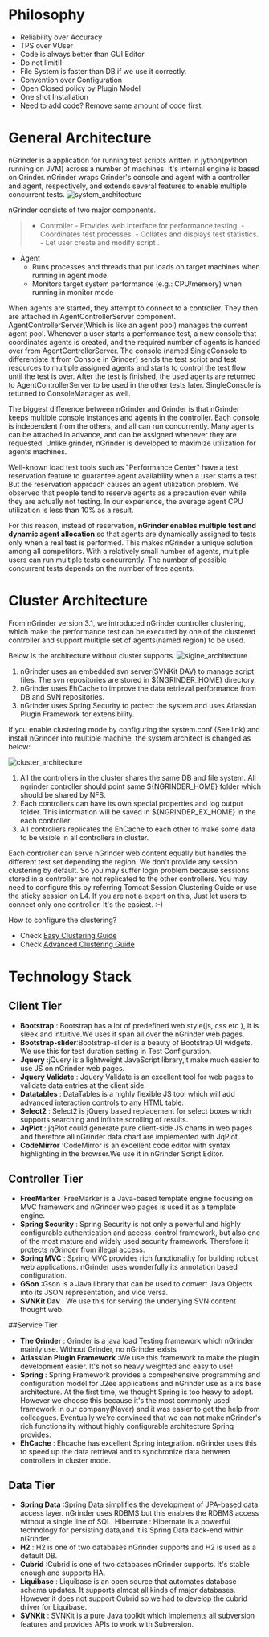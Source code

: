 # Philosophy
- Reliability over Accuracy
- TPS over VUser
- Code is always better than GUI Editor
- Do not limit!!
- File System is faster than DB if we use it correctly.
- Convention over Configuration
- Open Closed policy by Plugin Model
- One shot Installation
- Need to add code? Remove same amount of code first.

# General Architecture
nGrinder is a application for running test scripts written in jython(python running on JVM) across a number of machines. It's internal engine is based on Grinder. nGrinder wraps Grinder's console and agent with a controller and agent, respectively, and extends several features to enable multiple concurrent tests.
![system_architecture](http://www.cubrid.org/files/attach/images/379199/830/434/image_thumb_1.png)

nGrinder consists of two major components.
> - Controller 
	- Provides web interface for performance testing.
	- Coordinates test processes.
	- Collates and displays test statistics.
	- Let user create and modify script .
- Agent
	- Runs processes and threads that put loads on target machines when running in agent mode.
	- Monitors target system performance (e.g.: CPU/memory) when running in monitor mode

When agents are started, they attempt to connect to a controller. They then are attached in AgentControllerServer component. AgentControllerServer(Which is like an agent pool) manages the current agent pool. Whenever a user starts a performance test, a new console that coordinates agents is created, and the required number of agents is handed over from AgentControllerServer. The console (named SingleConsole to differentiate it from Console in Grinder) sends the test script and test resources to multiple assigned agents and starts to control the test flow until the test is over. After the test is finished, the used agents are returned to AgentControllerServer to be used in the other tests later. SingleConsole is returned to ConsoleManager as well.

The biggest difference between nGrinder and Grinder is that nGrinder keeps multiple console instances and agents in the controller. Each console is independent from the others, and all can run concurrently. Many agents can be attached in advance, and can be assigned whenever they are requested. Unlike grinder, nGrinder is developed to maximize utilization for agents machines.

Well-known load test tools such as "Performance Center" have a test reservation feature to guarantee agent availability when a user starts a test. But the reservation approach causes an agent utilization problem. We observed that people tend to reserve agents as a precaution even while they are actually not testing. In our experience, the average agent CPU utilization is less than 10% as a result. 

For this reason, instead of reservation, **nGrinder enables multiple test and dynamic agent allocation** so that agents are dynamically assigned to tests only when a real test is performed. This makes nGrinder a unique solution among all competitors. With a relatively small number of agents, multiple users can run multiple tests concurrently. The number of possible concurrent tests depends on the number of free agents.

# Cluster Architecture
From nGrinder version 3.1, we introduced nGrinder controller clustering, which make the performance test can be executed by one of the clustered controller and support multiple set of agents(named region) to be used.

Below is the architecture without cluster supports.
![siglne_architecture](http://www.cubrid.org/files/attach/images/379199/772/545/image_thumb_4.png)

1. nGrinder uses an embedded svn server(SVNKit DAV) to manage script files. The svn repositories are stored in ${NGRINDER_HOME} directory.
2. nGrinder uses EhCache to improve the data retrieval performance from DB and SVN repositories.
3. nGrinder uses Spring Security to protect the system and uses Atlassian Plugin Framework for extensibility.

If you enable clustering mode by configuring the system.conf (See link) and install nGrinder into multiple machine, the system architect is changed as below:

![cluster_architecture](http://www.cubrid.org/files/attach/images/379199/772/545/image_thumb_7.png)

1. All the controllers in the cluster shares the same DB and file system. All ngrinder controller should point same ${NGRINDER_HOME} folder which should be shared by NFS.
2. Each controllers can have its own special properties and log output folder. This information will be saved in ${NGRINDER_EX_HOME} in the each controller.
3. All controllers replicates the EhCache to each other to make some data to be visible in all controllers in cluster.

Each controller can serve nGrinder web content equally but handles the different test set depending the region. We don't provide any session clustering by default. So you may suffer login problem because sessions stored in a controller are not replicated to the other controllers. You may need to configure this by referring Tomcat Session Clustering Guide or use the sticky session on L4. If you are not a expert on this, Just let users to connect only one controller. It's the easiest. :-)

How to configure the clustering?
- Check [Easy Clustering Guide](https://github.com/naver/ngrinder/wiki/easy-clustering-guide)
- Check [Advanced Clustering Guide](https://github.com/naver/ngrinder/wiki/advanced-clustering-guide)

# Technology Stack
## Client Tier
- **Bootstrap** : Bootstrap has a lot of predefined web style(js, css etc ), it is sleek and intuitive.We uses it span all over the nGrinder web pages.
- **Bootstrap-slider**:Bootstrap-slider is a beauty of Bootstrap UI widgets. We use this for test duration setting in Test Configuration.
- **Jquery** :jQuery is a lightweight JavaScript library,it make much easier to use JS on nGrinder web pages.
- **Jquery Validate** : Jquery Validate is an excellent tool for web pages to validate data entries at the client side.
- **Datatables** : DataTables is a highly flexible JS tool which will add advanced interaction controls to any HTML table.
- **Select2** : Select2 is jQuery based replacement for select boxes which supports searching and infinite scrolling of results.
- **JqPlot** :  jqPlot could generate pure client-side JS charts in web pages and therefore all nGrinder data chart are implemented with JqPlot.
- **CodeMirror** :CodeMirror is an excellent code editor with syntax highlighting in the browser.We use it in nGrinder Script Editor.

## Controller Tier
- **FreeMarker** :FreeMarker is a Java-based template engine focusing on MVC framework and nGrinder web pages is used it as a template engine.
- **Spring Security** :  Spring Security is not only a powerful and highly configurable authentication and access-control framework, but also one of the most mature and widely used security framework. Therefore it protects nGrinder from illegal access.
- **Spring MVC** : Spring MVC provides rich functionality for building robust web applications. nGrinder uses wonderfully its annotation based configuration.
- **GSon** :Gson is a Java library that can be used to convert Java Objects into its JSON representation, and vice versa.
- **SVNKit Dav** : We use this for serving the underlying SVN content thought web.

##Service Tier
- **The Grinder** : Grinder is a java load Testing framework which nGrinder mainly use. Without Grinder, no nGrinder exists
- **Atlassian Plugin Framework** :We use this framework to make the plugin development easier. It's not so heavy weighted and easy to use!
- **Spring**  : Spring Framework provides a comprehensive programming and configuration model for J2ee applications and nGrinder use as a its base architecture. At the first time, we thought Spring is too heavy to adopt. However we choose this because it's the most commonly used framework in our company(Naver) and it was easier to get the help from colleagues. Eventually we're convinced that we can not make nGrinder's rich functionality without highly configurable architecture Spring provides.
- **EhCache** : Ehcache has excellent Spring integration. nGrinder uses this to speed up the data retrieval and to synchronize data between controllers in cluster mode.

## Data Tier
- **Spring Data** :Spring Data simplifies the development of JPA-based data access layer. nGrinder uses RDBMS but this enables the RDBMS access without a single line of SQL.
Hibernate : Hibernate is a powerful technology for persisting data,and it is Spring Data back-end within nGrinder.
- **H2** : H2 is one of two databases nGrinder supports and H2 is used as a default DB.
- **Cubrid** :Cubrid is one of two databases nGrinder supports. It's stable enough and supports HA.
- **Liquibase** : Liquibase is an open source that automates database schema updates. It supports almost all kinds of major databases. However it does not support Cubrid so we had to develop the cubrid driver for Liquibase.
- **SVNKit** : SVNKit is a pure Java toolkit which implements all subversion features and provides APIs to work with Subversion.
